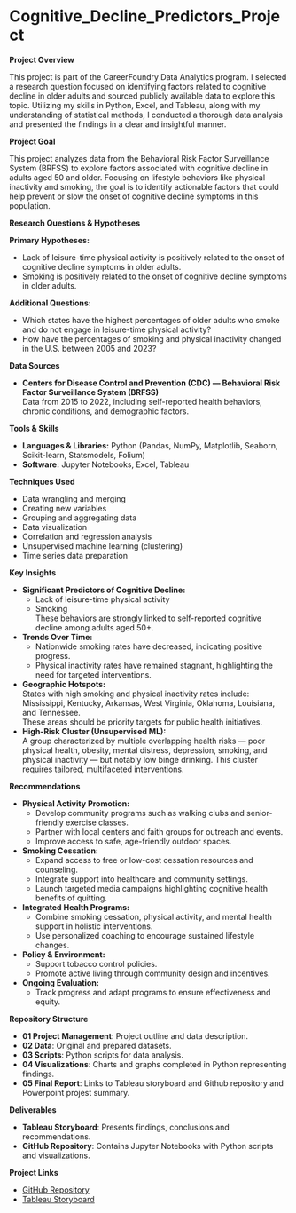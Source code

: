 # Cognitive_Decline_Predictors_Project
**Project Overview**

This project is part of the CareerFoundry Data Analytics program. I selected a research question focused on identifying factors related to cognitive decline in older adults and sourced publicly available data to explore this topic. Utilizing my skills in Python, Excel, and Tableau, along with my understanding of statistical methods, I conducted a thorough data analysis and presented the findings in a clear and insightful manner.

**Project Goal**

This project analyzes data from the Behavioral Risk Factor Surveillance System (BRFSS) to explore factors associated with cognitive decline in adults aged 50 and older. Focusing on lifestyle behaviors like physical inactivity and smoking, the goal is to identify actionable factors that could help prevent or slow the onset of cognitive decline symptoms in this population.

**Research Questions & Hypotheses**

**Primary Hypotheses:**

- Lack of leisure-time physical activity is positively related to the onset of cognitive decline symptoms in older adults.
- Smoking is positively related to the onset of cognitive decline symptoms in older adults.

**Additional Questions:**

- Which states have the highest percentages of older adults who smoke and do not engage in leisure-time physical activity?
- How have the percentages of smoking and physical inactivity changed in the U.S. between 2005 and 2023?

**Data Sources**

- **Centers for Disease Control and Prevention (CDC) — Behavioral Risk Factor Surveillance System (BRFSS)**  
    Data from 2015 to 2022, including self-reported health behaviors, chronic conditions, and demographic factors.

**Tools & Skills**

- **Languages & Libraries:** Python (Pandas, NumPy, Matplotlib, Seaborn, Scikit-learn, Statsmodels, Folium)
- **Software:** Jupyter Notebooks, Excel, Tableau

**Techniques Used**

- Data wrangling and merging
- Creating new variables
- Grouping and aggregating data
- Data visualization
- Correlation and regression analysis
- Unsupervised machine learning (clustering)
- Time series data preparation

**Key Insights**

- **Significant Predictors of Cognitive Decline:**
  - Lack of leisure-time physical activity
  - Smoking  
        These behaviors are strongly linked to self-reported cognitive decline among adults aged 50+.
- **Trends Over Time:**
  - Nationwide smoking rates have decreased, indicating positive progress.
  - Physical inactivity rates have remained stagnant, highlighting the need for targeted interventions.
- **Geographic Hotspots:**  
    States with high smoking and physical inactivity rates include:  
    Mississippi, Kentucky, Arkansas, West Virginia, Oklahoma, Louisiana, and Tennessee.  
    These areas should be priority targets for public health initiatives.
- **High-Risk Cluster (Unsupervised ML):**  
    A group characterized by multiple overlapping health risks — poor physical health, obesity, mental distress, depression, smoking, and physical inactivity — but notably low binge drinking. This cluster requires tailored, multifaceted interventions.

**Recommendations**

- **Physical Activity Promotion:**
  - Develop community programs such as walking clubs and senior-friendly exercise classes.
  - Partner with local centers and faith groups for outreach and events.
  - Improve access to safe, age-friendly outdoor spaces.
- **Smoking Cessation:**
  - Expand access to free or low-cost cessation resources and counseling.
  - Integrate support into healthcare and community settings.
  - Launch targeted media campaigns highlighting cognitive health benefits of quitting.
- **Integrated Health Programs:**
  - Combine smoking cessation, physical activity, and mental health support in holistic interventions.
  - Use personalized coaching to encourage sustained lifestyle changes.
- **Policy & Environment:**
  - Support tobacco control policies.
  - Promote active living through community design and incentives.
- **Ongoing Evaluation:**
  - Track progress and adapt programs to ensure effectiveness and equity.

**Repository Structure**

- **01 Project Management**: Project outline and data description.
- **02 Data**: Original and prepared datasets.
- **03 Scripts**: Python scripts for data analysis.
- **04 Visualizations**: Charts and graphs completed in Python representing findings.
- **05 Final Report**: Links to Tableau storyboard and Github repository and Powerpoint projest summary.​

**Deliverables**

- **Tableau Storyboard**: Presents findings, conclusions and recommendations.
- **GitHub Repository**: Contains Jupyter Notebooks with Python scripts and visualizations.​

**Project Links**

- [GitHub Repository](https://github.com/ElenaSvirko/Cognitive_Decline_Predictors_Project)
- [Tableau Storyboard](https://public.tableau.com/app/profile/elena.svirko/viz/cognitivedeclinestoryboard06_05_2025/cognitivedeclineproject)

